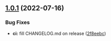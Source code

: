 ## [1.0.1](https://github.com/radoslawgrochowski/eslint-plugin/compare/v1.0.0...v1.0.1) (2022-07-16)


### Bug Fixes

* **ci:** fill CHANGELOG.md on release ([2f8eebc](https://github.com/radoslawgrochowski/eslint-plugin/commit/2f8eebcb8f13fc3e3212150edef0e5b9c93d23f7))
